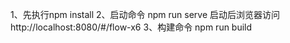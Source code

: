 1、先执行npm install
2、启动命令 npm run serve
  启动后浏览器访问http://localhost:8080/#/flow-x6
3、构建命令 npm run build
